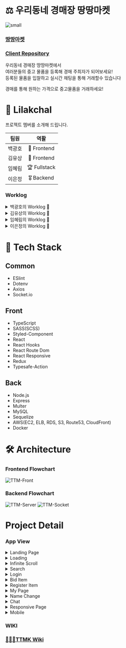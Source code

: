 # ⚖️ 우리동네 경매장 땅땅마켓

![small](https://user-images.githubusercontent.com/72400381/115680097-384a2980-a38e-11eb-9c72-4e7d5e4dca48.png)

### [땅땅마켓](https://www.ttangttang.shop)

### [Client Repository](https://github.com/Pangho297/TTMK-client)

우리동네 경매장 땅땅마켓에서  
여러분들의 중고 물품을 등록해 경매 주최자가 되어보세요!  
등록된 물품을 입찰하고 실시간 채팅을 통해 거래할수 있습니다  

경매를 통해 원하는 가격으로 중고물품을 거래하세요!

# 🌸 Lilakchal

프로젝트 멤버를 소개해 드립니다.

|팀원|역활|
|:-:|:-:|
|백광호|🏅 Frontend|
|김유상|🏅 Frontend|
|임혜림|🏆 Fullstack|
|이은정|🎖 Backend|

### Worklog

<details>
<summary>백광호의 Worklog 📘</summary>
<div markdown="1">

- github 셋팅
  - 이슈 템플릿 추가
  - 라벨 추가
  - 프로젝트 칸반보드 생성
  - 팀 메니지먼트
    - Issues, Pull requests, Upstream, Branch, Marge 관리
  - Readme.MD, Wiki 작성

- Client 프로젝트 셋팅
  - 프레임워크, 라이브러리 세팅

- 등록페이지 구현
  - 사진 파일 등록 및 입력받은 데이터 서버로 전달
  - 유효성 검사
  - 레이아웃 구성
  - 디자인 구성

- 닉네임변경 모달
  - PATCH 요청
  - 레이아웃 구성
  - 디자인 구성

- 상세아이템 모달
  - 레이아웃 구성
  - 디자인 구성

- 경매버튼 컴포넌트 구현
  - 유효성 검사 추가

- footer 컴포넌트 구현
  - 레이아웃 구성
  - 디자인 구성

- 반응형 페이지 구현
  - footer 컴포넌트 데스크탑, 모바일 반응형 구현
  - 등록 페이지 데스크탑, 모바일 반응형 구현

</div>
</details>

<details>
<summary>김유상의 Worklog 📘</summary>
<div markdown="1">

- Header 컴포넌트 구현
  - DegaultGroup과 MyoptionGroup으로 나누어 그인 상태와 페이지 상태에 따른 메뉴 랜더링
  - 레이아웃 구성
  - 디자인 구성

- SearchcBar 컴포넌트 구현
  - 검색시 키워드와 위치정보에 따라 서버에 검색요청
  - 서버로 부터 받은 응답을 리덕스로 전역으로 상태관리
  - 레이아웃 구성
  - 디자인 구성

- FilterBtn 컴포넌트 구현
  - 입찰/판매 버튼에 따른 서버 검색 요청
  - 리덕스로 전역에서 응답을 상태로 관리
  - 레이아웃 구성
  - 디자인 구성

- GoMypage 컴포넌트 구현
  - Mypage로 라우팅
  - Mypage로 이동후 헤더 메뉴 변경
  - 레이아웃 구성
  - 디자인 구성

- GoSearch 컴포넌트 구현
  - SearchPage로 라우팅
  - SearchPage로 헤더 메뉴 변경
  - 레이아웃 구성
  - 디자인 구성

- KAKAO OAuth 
  - 카카오 API를 이용하여 소셜로그인/로그아웃
  - 로그인후 받은 정보를 서버로 전달
  - 로그인이 성공하면 리덕스로 isLogin상태를 전역상태로 관리
  - isLogin을 true로 변경하고, 로그인 컴포넌트를 로그아웃 컴포넌트로 

- GoRegister 컴포넌트 구현
  - RegisterPage로 라우팅
  - 레이아웃 구성
  - 디자인 구성

- MyPage 컴포넌트 구성
  - 서버에서 받은 정보를 이용하여 ItemCard를 랜더링하는 Auction컴포넌트 구현하여 랜더링

- LandingPage 컴포넌트 구현
  - 화면비율에 따른 섹션 구간 길이 i.2배로 구성
  - 스크롤 값 계산 함수 이용하여 스크롤 비율에 따른 애니메이션 구성
  - 서비스 이용전 사용자 편의를 위해 GIF와 이미지를 이용한 설명
  - 레이아웃 구성
  - 디자인 구성
  - PC, 모바일 사이즈 반응형 구현

</div>
</details>

<details>
<summary>임혜림의 Worklog 📘</summary>
<div markdown="1">
  
[ BE ]
- 서버 라우팅 설정
  - 서버 mvc 구조 세팅

- 실시간 경매/채팅 서버 작성
  - socket.io를 이용한 실시간 이벤트 처리
  - DB 레코드 조회 및 업데이트

- 이미지 업로드 및 정적 파일 제공
  - multer를 이용하여 클라이언트가 보내준 이미지 데이터 저장
  - 이미지 정적파일 제공

- 에러로그 파일 기록
  - morgan, winston을 이용한 에러로그 기록
 
[ FE ]
- 서치페이지
  - 데스크탑 및 모바일 반응형 UI 구현
  - 실시간 입찰 및 가격 업데이트 구현

- 채팅페이지
  - 물품별 실시간 채팅 구현

- 로딩 모달 구현
  - Lottie 파일 사용
 
- 헤더
  - 모바일 메뉴 작성
  - 모바일 서치바 고정
 
- 위치정보 수집 및 주소변환
  - KaKao 주소 변환 API 사용

- Client 리덕스 세팅
  - ducks 패턴 구현

[ Deploy ]
- AWS EC2, ELB를 이용한 https 서버 배포
- AWS S3, CloudFront를 이용한 https 클라이언트 배포
- Docker를 이용한 서버 개발/자동빌드환경 구축
- AWS CodeBuild를 이용한 클라이언트 자동빌드/배포환경 구축

 
</div>
</details>

<details>
<summary>이은정의 Worklog 📘</summary>
  [ BE ]
  
1. MySQL DB구축
2. 라우팅 구현(유저정보, 검색 등)
3. sequelize로 DB와 node 연결
4. 카카오 API 로 소셜로그인 구현

[ FE ]
1. 무한스크롤 구현
2. 페이지간 이동시 로딩화면 로직 구현
3. 채팅페이지 반응형 구현
<div markdown="1">

</div>
</details>

# 💾 Tech Stack

## Common
- ESlint
- Dotenv
- Axios
- Socket.io

## Front
- TypeScript
- SASS(SCSS)
- Styled-Component
- React
- React Hooks
- React Route Dom
- React Responsive
- Redux
- Typesafe-Action

## Back
- Node.js
- Express
- Multer
- MySQL
- Sequelize
- AWS(EC2, ELB, RDS, S3, Route53, CloudFront)
- Docker

# 🛠 Architecture

### Frontend Flowchart
![TTM-Front](https://user-images.githubusercontent.com/72400381/115685080-df30c480-a392-11eb-94f5-4692d0aecb5a.jpeg)

### Backend Flowchart
![TTM-Server](https://user-images.githubusercontent.com/72400381/115685330-169f7100-a393-11eb-9a9e-aed2c2c7d259.jpeg)
![TTM-Socket](https://user-images.githubusercontent.com/72400381/115685315-14d5ad80-a393-11eb-89ce-e734cd698766.jpeg)

# Project Detail

### App View

<details>
<summary>Landing Page</summary>
<div markdown="1">
<img src="https://user-images.githubusercontent.com/72400381/116030297-3803a400-a696-11eb-9e25-cfcf6f7c1a9a.gif" width="720px">
</div>
</details>

<details>
<summary>Loading</summary>
<div markdown="1">
<img src="https://user-images.githubusercontent.com/72400381/116031277-4d79cd80-a698-11eb-8de4-330df58773d4.gif" width="720px">
</div>
</details>

<details>
<summary>Infinite Scroll</summary>
<div markdown="1">    
<img src="https://user-images.githubusercontent.com/72400381/116030661-09d29400-a697-11eb-9fba-b5d34bcfcfca.gif" width="720px">
</div>
</details>

<details>
<summary>Search</summary>
<div markdown="1">    
<img src="https://user-images.githubusercontent.com/72400381/116030722-2ff83400-a697-11eb-91e5-4fce501aa989.gif" width="720px">
</div>
</details>

<details>
<summary>Login</summary>
<div markdown="1">    
<img src="https://user-images.githubusercontent.com/72400381/116030168-ee1abe00-a695-11eb-9ede-efdf752f005f.gif" width="720px">
</div>
</details>

<details>
<summary>Bid Item</summary>
<div markdown="1">    
<img src="https://user-images.githubusercontent.com/72400381/116030797-58802e00-a697-11eb-9d6a-e39012bd1452.gif" width="720px">
</div>
</details>

<details>
<summary>Register Item</summary>
<div markdown="1">    
<img src="https://user-images.githubusercontent.com/72400381/116030834-6d5cc180-a697-11eb-9461-9bdcc2970b2e.gif" width="720px">
</div>
</details>

<details>
<summary>My Page</summary>
<div markdown="1">    
<img src="https://user-images.githubusercontent.com/72400381/116030908-9aa96f80-a697-11eb-809c-6a0fa700106a.gif" width="720px">
</div>
</details>

<details>
<summary>Name Change</summary>
<div markdown="1">    
<img src="https://user-images.githubusercontent.com/72400381/116031237-363ae000-a698-11eb-935f-39bbba5a5fbb.gif" width="720px">
</div>
</details>

<details>
<summary>Chat</summary>
<div markdown="1">    
<img src="https://user-images.githubusercontent.com/72400381/116030975-bf9de280-a697-11eb-9c0a-b47586e8261a.gif" width="720px">
</div>
</details>

<details>
<summary>Responsive Page</summary>
<div markdown="1">    
<img src="https://user-images.githubusercontent.com/72400381/116031057-e2c89200-a697-11eb-8162-61365afbb082.gif" width="720px">
</div>
</details>

<details>
<summary>Mobile</summary>
<div markdown="1">    
<img src="https://user-images.githubusercontent.com/72400381/116031177-17d4e480-a698-11eb-99b8-2f3444eb8d6a.gif" width="720px">
</div>
</details>

### WIKI
### [👨🏻‍⚖️TTMK Wiki](https://github.com/codestates/lilakchal-server/wiki)
